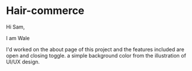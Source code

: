 # Hair-commerce

Hi Sam,

I am Wale

I'd worked on the about page of this project and the features included are open and closing toggle. 
 a simple background color from the illustration of UI/UX design.
